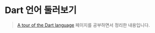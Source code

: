 # Dart 언어 둘러보기

> [A tour of the Dart language](https://dart.dev/guides/language/language-tour) 페이지를 공부하면서 정리한 내용입니다.&#x20;

